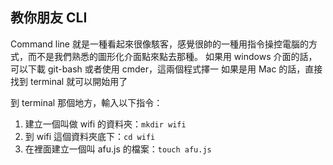 ## 教你朋友 CLI

Command line 就是一種看起來很像駭客，感覺很帥的一種用指令操控電腦的方式，而不是我們熟悉的圖形化介面點來點去那種。
如果用 windows 介面的話，可以下載 git-bash 或者使用 cmder，這兩個程式擇一
如果是用 Mac 的話，直接找到 terminal 就可以開始用了

到 terminal 那個地方，輸入以下指令：


1. 建立一個叫做 wifi 的資料夾：`mkdir wifi`
2. 到 wifi 這個資料夾底下：`cd wifi`
3. 在裡面建立一個叫 afu.js 的檔案：`touch afu.js`